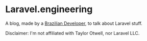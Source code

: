 # Laravel.engineering

A blog, made by a [Brazilian Developer](https://github.com/henriqueramos), to talk about Laravel stuff.

Disclaimer: I'm not affiliated with Taylor Otwell, nor Laravel LLC. 
